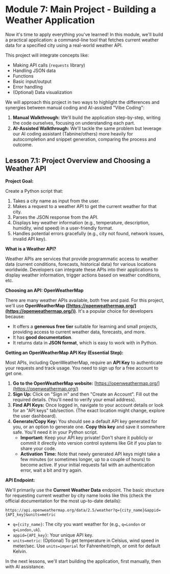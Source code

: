 # Module 7: Main Project - Building a Weather Application

Now it's time to apply everything you've learned! In this module, we'll build a practical application: a command-line tool that fetches current weather data for a specified city using a real-world weather API.

This project will integrate concepts like:
*   Making API calls (`requests` library)
*   Handling JSON data
*   Functions
*   Basic input/output
*   Error handling
*   (Optional) Data visualization

We will approach this project in two ways to highlight the differences and synergies between manual coding and AI-assisted "Vibe Coding":
1.  **Manual Walkthrough:** We'll build the application step-by-step, writing the code ourselves, focusing on understanding each part.
2.  **AI-Assisted Walkthrough:** We'll tackle the same problem but leverage our AI coding assistant (Tabnine/others) more heavily for autocompletion and snippet generation, comparing the process and outcome.

## Lesson 7.1: Project Overview and Choosing a Weather API

**Project Goal:**

Create a Python script that:
1.  Takes a city name as input from the user.
2.  Makes a request to a weather API to get the current weather for that city.
3.  Parses the JSON response from the API.
4.  Displays key weather information (e.g., temperature, description, humidity, wind speed) in a user-friendly format.
5.  Handles potential errors gracefully (e.g., city not found, network issues, invalid API key).

**What is a Weather API?**

Weather APIs are services that provide programmatic access to weather data (current conditions, forecasts, historical data) for various locations worldwide. Developers can integrate these APIs into their applications to display weather information, trigger actions based on weather conditions, etc.

**Choosing an API: OpenWeatherMap**

There are many weather APIs available, both free and paid. For this project, we'll use **OpenWeatherMap ([https://openweathermap.org/](https://openweathermap.org/))**. It's a popular choice for developers because:
*   It offers a **generous free tier** suitable for learning and small projects, providing access to current weather data, forecasts, and more.
*   It has **good documentation**.
*   It returns data in **JSON format**, which is easy to work with in Python.

**Getting an OpenWeatherMap API Key (Essential Step):**

Most APIs, including OpenWeatherMap, require an **API Key** to authenticate your requests and track usage. You need to sign up for a free account to get one.

1.  **Go to the OpenWeatherMap website:** [https://openweathermap.org/](https://openweathermap.org/)
2.  **Sign Up:** Click on "Sign in" and then "Create an Account". Fill out the required details. (You'll need to verify your email address).
3.  **Find API Keys:** Once logged in, navigate to your account details or look for an "API keys" tab/section. (The exact location might change, explore the user dashboard).
4.  **Generate/Copy Key:** You should see a default API key generated for you, or an option to generate one. **Copy this key** and save it somewhere safe. You'll need it in your Python script.
    *   **Important:** Keep your API key private! Don't share it publicly or commit it directly into version control systems like Git if you plan to share your code.
    *   **Activation Time:** Note that newly generated API keys might take a few minutes (or sometimes longer, up to a couple of hours) to become active. If your initial requests fail with an authentication error, wait a bit and try again.

**API Endpoint:**

We'll primarily use the **Current Weather Data** endpoint. The basic structure for requesting current weather by city name looks like this (check the official documentation for the most up-to-date details):

`https://api.openweathermap.org/data/2.5/weather?q={city_name}&appid={API_key}&units=metric`

*   `q={city_name}`: The city you want weather for (e.g., `q=London` or `q=London,uk`).
*   `appid={API_key}`: Your unique API key.
*   `units=metric`: (Optional) To get temperature in Celsius, wind speed in meter/sec. Use `units=imperial` for Fahrenheit/mph, or omit for default Kelvin.

In the next lessons, we'll start building the application, first manually, then with AI assistance.
